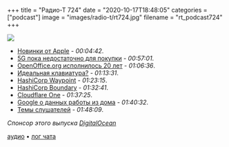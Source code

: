 +++
title = "Радио-Т 724"
date = "2020-10-17T18:48:05"
categories = ["podcast"]
image = "images/radio-t/rt724.jpg"
filename = "rt_podcast724"
+++

![](https://radio-t.com/images/radio-t/rt724.jpg)

- [Новинки от Apple](https://www.shacknews.com/article/120882/all-reveals-announcements-from-apple-event-october-2020) - *00:04:42*.
- [5G пока недостаточно для покупки](https://www.zdnet.com/article/5g-is-no-reason-to-buy-the-iphone-12/) - *00:57:01*.
- [OpenOffice.org исполнилось 20 лет](https://www.opennet.ru/opennews/art.shtml?num=53876) - *01:06:36*.
- [Идеальная клавиатура?](https://gizmodo.com/this-is-the-perfect-keyboard-1845258727) - *01:13:31*.
- [HashiCorp Waypoint](https://www.hashicorp.com/blog/announcing-waypoint) - *01:23:15*.
- [HashiCorp Boundary](https://www.boundaryproject.io/) - *01:32:41*.
- [Cloudflare One](https://blog.cloudflare.com/introducing-cloudflare-one/) - *01:37:25*.
- [Google о данных работы из дома](https://www.theinformation.com/articles/googles-internal-data-show-engineers-found-it-harder-to-code-from-home) - *01:40:32*.
- [Темы слушателей](https://radio-t.com/p/2020/10/13/prep-724/) - *01:48:09*.

*Спонсор этого выпуска [DigitalOcean](https://do.co/radiot)*


[аудио](https://cdn.radio-t.com/rt_podcast724.mp3) • [лог чата](https://chat.radio-t.com/logs/radio-t-724.html)
<audio src="https://cdn.radio-t.com/rt_podcast724.mp3" preload="none"></audio>
